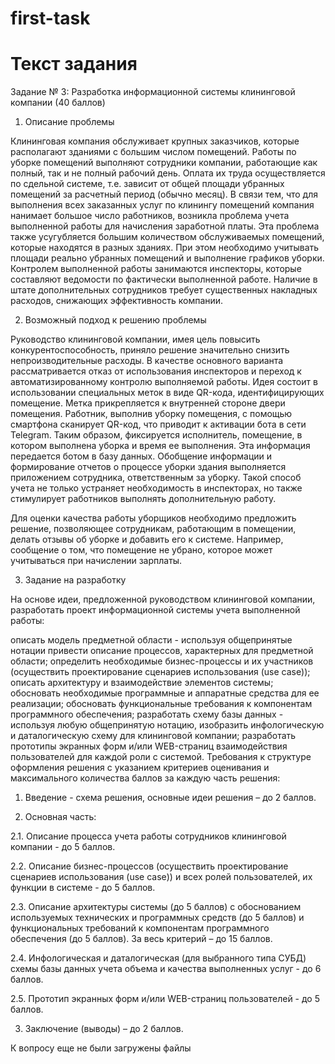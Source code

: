 # first-task

# Текст задания 
Задание № 3: Разработка информационной системы клининговой компании (40 баллов)
1. Описание проблемы

Клининговая компания обслуживает крупных заказчиков, которые располагают зданиями с большим числом помещений. Работы по уборке помещений выполняют сотрудники компании, работающие как полный, так и не полный рабочий день. Оплата их труда осуществляется по сдельной системе, т.е. зависит от общей площади убранных помещений за расчетный период (обычно месяц).  В связи тем, что для выполнения всех заказанных услуг по клинингу помещений компания нанимает большое число работников, возникла проблема учета выполненной работы для начисления заработной платы. Эта проблема также усугубляется большим количеством обслуживаемых помещений, которые находятся в разных зданиях. При этом необходимо учитывать площади реально убранных помещений и выполнение графиков уборки. Контролем выполненной работы занимаются инспекторы, которые составляют ведомости по фактически выполненной работе. Наличие в штате дополнительных сотрудников требует существенных накладных расходов, снижающих эффективность компании.

2. Возможный подход к решению проблемы

Руководство клининговой компании, имея цель повысить конкурентоспособность, приняло решение значительно снизить непроизводительные расходы. В качестве основного варианта рассматривается отказ от использования инспекторов и переход к автоматизированному контролю выполняемой работы. Идея состоит в использовании специальных меток в виде QR-кода, идентифицирующих помещение. Метка прикрепляется к внутренней стороне двери помещения.  Работник, выполнив уборку помещения, с помощью смартфона сканирует QR-код, что приводит к активации бота в сети Telegram. Таким образом, фиксируется исполнитель, помещение, в котором выполнена уборка и время ее выполнения. Эта информация передается ботом в базу данных. Обобщение информации и формирование отчетов о процессе уборки здания выполняется приложением сотрудника, ответственным за уборку. Такой способ учета не только устраняет необходимость в инспекторах, но также стимулирует работников выполнять дополнительную работу.

Для оценки качества работы уборщиков необходимо предложить решение, позволяющее сотрудникам, работающим в помещении, делать отзывы об уборке и добавить его к системе. Например, сообщение о том, что помещение не убрано, которое может учитываться при начислении зарплаты.

3. Задание на разработку

На основе идеи, предложенной руководством клининговой компании, разработать проект информационной системы учета выполненной работы:

описать модель предметной области - используя общепринятые нотации привести описание процессов, характерных для предметной области;
определить необходимые бизнес-процессы и их участников (осуществить проектирование сценариев использования (use case));
описать архитектуру и взаимодействие элементов системы;
обосновать необходимые программные и аппаратные средства для ее реализации;
обосновать функциональные требования к компонентам программного обеспечения;
разработать схему базы данных - используя любую общепринятую нотацию, изобразить инфологическую и даталогическую схему для клининговой компании;
разработать прототипы экранных форм и/или WEB-страниц взаимодействия пользователей для каждой роли с системой.
Требования к структуре оформления решения с указанием критериев оценивания и максимального количества баллов за каждую часть решения: 

1.   Введение - схема решения, основные идеи решения – до 2 баллов.

2.   Основная часть:

2.1.  Описание процесса учета работы сотрудников клининговой компании - до 5 баллов.

2.2. Описание бизнес-процессов (осуществить проектирование сценариев использования (use case)) и всех ролей пользователей, их функции в системе - до 5 баллов.

2.3. Описание архитектуры системы (до 5 баллов) с обоснованием используемых технических и программных средств (до 5 баллов) и функциональных требований к компонентам программного обеспечения (до 5 баллов). За весь критерий – до 15 баллов.

2.4.  Инфологическая и даталогическая (для выбранного типа СУБД) схемы базы данных учета объема и качества выполненных услуг - до 6 баллов.

2.5.   Прототип экранных форм и/или WEB-страниц пользователей - до 5 баллов.

3.   Заключение (выводы) – до 2 баллов.

К вопросу еще не были загружены файлы